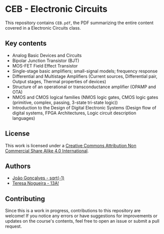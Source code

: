 # CEB - Electronic Circuits

This repository contains `CEB.pdf`, the PDF summarizing the entire content covered in a Electronic Circuits class.

## Key contents

- Analog Basic Devices and Circuits
- Bipolar Junction Transistor (BJT)
- MOS-FET Field Effect Transistor
- Single-stage basic amplifiers; small-signal models; frequency response  
- Differential and Multistage Amplifiers (Current sources, Differential pair, Output stages, Thermal properties of devices)
- Structure of an operational or transconductance amplifier (OPAMP and OTA)
- NMOS and CMOS logical families (NMOS logic gates, CMOS logic gates (primitive, complex, passing, 3-state tri-state logic))
- Introduction to the Design of Digital Electronic Systems (Design flow of digital systems, FPGA Architectures, Logic circuit description languages)

## License

This work is licensed under a [Creative Commons Attribution Non Commercial Share Alike 4.0 International][cc-by-nc-sa].

[cc-by-nc-sa]: https://creativecommons.org/licenses/by-nc-sa/4.0/legalcode

## Authors

- [João Gonçalves - sqrt(-1)](https://github.com/eusouojoao)
- [Teresa Nogueira - 13A!](https://github.com/FrolickingAsteroid)

## Contributing

Since this is a work in progress, contributions to this repository are welcome! If you notice any errors or have suggestions for improvements or updates on the course's contents, feel free to open an issue or submit a pull request.
